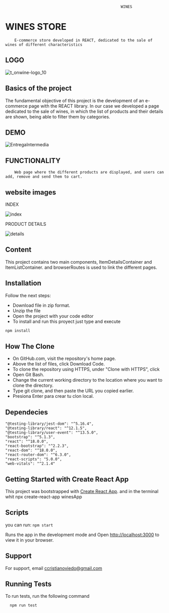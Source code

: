                                                        WINES

# WINES STORE

        E-commerce store developed in REACT, dedicated to the sale of wines of different characteristics                  
## LOGO
![t_onwine-logo_10](https://user-images.githubusercontent.com/88980129/167259587-2fd0bc67-cf44-4bbf-9bf0-93056cae5917.png)

## Basics of the project

The fundamental objective of this project is the development of an e-commerce page with the REACT library. In our case we developed a page dedicated to the sale of wines, in which the list of products and their details are shown, being able to filter them by categories.
 
## DEMO

![EntregaIntermedia](https://user-images.githubusercontent.com/88980129/167259709-1c0d8e97-b4ea-4529-80b2-c10e9afc0d6c.gif)


## FUNCTIONALITY

        Web page where the different products are displayed, and users can add, remove and send them to cart.
        
## website images

   INDEX
   
   
![index](https://user-images.githubusercontent.com/88980129/167260054-d7c394b3-d443-4b28-9144-c4c46d0a54e2.jpg)

   PRODUCT DETAILS
   
   
        
 ![details](https://user-images.githubusercontent.com/88980129/167260157-a8c0fd58-b57f-4905-8f3e-81c0be1e1296.jpg)

## Content

This project contains two main components, ItemDetailsContainer and ItemListContainer. and browserRoutes is used to link the different pages.


## Installation
Follow the next steps:
* Download file in zip format.
* Unzip the file
* Open the project with your code editor
* To install and run this proyect just type and execute
```bash
npm install
```

## How The Clone

* On GitHub.com, visit the repository's home page.
* Above the list of files, click Download Code.
* To clone the repository using HTTPS, under "Clone with HTTPS", click
* Open Git Bash.
* Change the current working directory to the location where you want to clone the directory.
* Type git clone, and then paste the URL you copied earlier.
* Presiona Enter para crear tu clon local.

## Dependecies
    "@testing-library/jest-dom": "^5.16.4",
    "@testing-library/react": "^12.1.5",
    "@testing-library/user-event": "^13.5.0",
    "bootstrap": "^5.1.3",
    "react": "^18.0.0",
    "react-bootstrap": "^2.2.3",
    "react-dom": "^18.0.0",
    "react-router-dom": "^6.3.0",
    "react-scripts": "5.0.0",
    "web-vitals": "^2.1.4"
 
  
## Getting Started with Create React App

This project was bootstrapped with [Create React App](https://github.com/facebook/create-react-app).
and in the terminal whit npx create-react-app winesApp

## Scripts

you can run: `npm start`

Runs the app in the development mode and Open [http://localhost:3000](http://localhost:3000) to view it in your browser.
## Support
For support, email ccristianoviedo@gmail.com

## Running Tests

To run tests, run the following command

```bash
  npm run test
```
